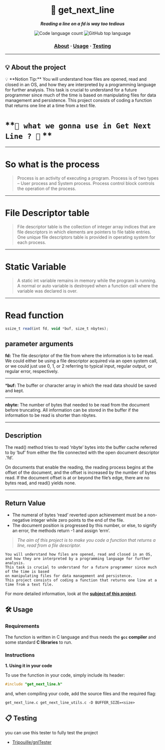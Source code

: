<h1 align="center">
	📖 get_next_line
</h1>

<p align="center">
	<b><i>Reading a line on a fd is way too tedious</i></b><br>
</p>

<p align="center">
	<img alt="Code language count" src="https://img.shields.io/github/languages/count/surfi89/get_next_line?color=yellow" />
	<img alt="GitHub top language" src="https://img.shields.io/github/languages/top/surfi89/get_next_line?color=blue" />
</p>

<h3 align="center">
	<a href="#%EF%B8%8F-about">About</a>
	<span> · </span>
	<a href="#%EF%B8%8F-usage">Usage</a>
	<span> · </span>
	<a href="#-testing">Testing</a>
</h3>

---

## 💡 About the project
<aside>
💡 **Notion Tip:**  You will understand how files are opened, read and closed in an OS,
and how they are interpreted by a programming language for further analysis.
This task is crucial to understand for a future programmer since much of the time is based
on manipulating files for data management and persistence.
This project consists of coding a function that returns one line at a time from a text file.

</aside>

# **`🧠 what we gonna use in Get Next Line ? 🧠` **

---

# So what is the process

> Process is an activity of executing a program. Process is of two types – User process and System process. Process control block controls the operation of the process.
> 

---

# **File Descriptor table**

> File descriptor table is the collection of integer array indices that are file descriptors in which elements are pointers to file table entries. One unique file descriptors table is provided in operating system for each process.
> 

---

# Static Variable

> A static int variable remains in memory while the program is running. A normal or auto variable is destroyed when a function call where the variable was declared is over.
> 

---

# Read function

```jsx
ssize_t read(int fd, void *buf, size_t nbytes);
```

## parameter arguments

**fd:** The file descriptor of the file from where the information is to be read. We could either be using a file descriptor acquired via an open system call, or we could just use 0, 1, or 2 referring to typical input, regular output, or regular error, respectively.

---

***buf:** The buffer or character array in which the read data should be saved and kept.

---

**nbyte:** The number of bytes that needed to be read from the document before truncating. All information can be stored in the buffer if the information to be read is shorter than nbytes.

---

## Description

The read() method tries to read ‘nbyte’ bytes into the buffer cache referred to by ‘buf’ from either the file connected with the open document descriptor .’fd’.

On documents that enable the reading, the reading process begins at the offset of the document, and the offset is increased by the number of bytes read. If the document offset is at or beyond the file’s edge, there are no bytes read, and read() yields none.

---

## Return Value

- The numeral of bytes ‘read’ reverted upon achievement must be a non-negative integer while zero points to the end of the file.
- The document position is progressed by this number, or else, to signify an error, the methods return -1 and assign ‘errn’.
> _The aim of this project is to make you code a function that returns a line, read from a file descriptor._

	You will understand how files are opened, read and closed in an OS,
	and how they are interpreted by a programming language for further analysis.
	This task is crucial to understand for a future programmer since much of the time is based
	on manipulating files for data management and persistence.
	This project consists of coding a function that returns one line at a time from a text file.

For more detailed information, look at the [**subject of this project**](https://github.com/Surfi89/42cursus/tree/main/Subject%20PDFs).


## 🛠️ Usage

### Requirements

The function is written in C language and thus needs the **`gcc` compiler** and some standard **C libraries** to run.

### Instructions

**1. Using it in your code**

To use the function in your code, simply include its header:

```C
#include "get_next_line.h"
```

and, when compiling your code, add the source files and the required flag:

```shell
get_next_line.c get_next_line_utils.c -D BUFFER_SIZE=<size>
```

## 📋 Testing
you can  use this  tester to fully test the project

* [Tripouille/gnlTester](https://github.com/Tripouille/gnlTester)
